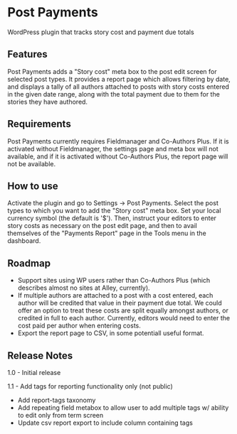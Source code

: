 # Post Payments
WordPress plugin that tracks story cost and payment due totals

## Features
Post Payments adds a "Story cost" meta box to the post edit screen for selected post types. It provides a report page which allows filtering by date, and displays a tally of all authors attached to posts with story costs entered in the given date range, along with the total payment due to them for the stories they have authored.

## Requirements
Post Payments currently requires Fieldmanager and Co-Authors Plus. If it is activated without Fieldmanager, the settings page and meta box will not available, and if it is activated without Co-Authors Plus, the report page will not be available.

## How to use
Activate the plugin and go to Settings -> Post Payments. Select the post types to which you want to add the "Story cost" meta box. Set your local currency symbol (the default is '$'). Then, instruct your editors to enter story costs as necessary on the post edit page, and then to avail themselves of the "Payments Report" page in the Tools menu in the dashboard.

## Roadmap
* Support sites using WP users rather than Co-Authors Plus (which describes almost no sites at Alley, currently).
* If multiple authors are attached to a post with a cost entered, each author will be credited that value in their payment due total. We could offer an option to treat these costs are split equally amongst authors, or credited in full to each author. Currently, editors would need to enter the cost paid per author when entering costs.
* Export the report page to CSV, in some potentiall useful format.

## Release Notes
1.0 - Initial release

1.1 - Add tags for reporting functionality only (not public)
* Add report-tags taxonomy
* Add repeating field metabox to allow user to add multiple tags w/ ability to edit only from term screen
* Update csv report export to include column containing tags